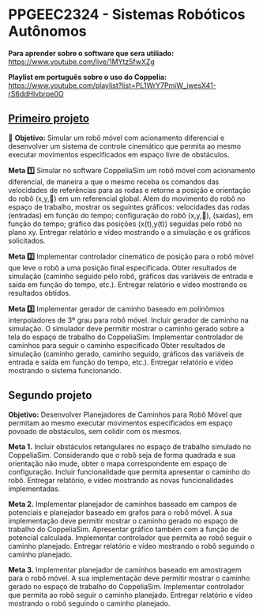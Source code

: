 # PPGEEC2324 - Sistemas Robóticos Autônomos

**Para aprender sobre o software que sera utiliado:**
https://www.youtube.com/live/1MYtz5fwXZg

**Playlist em português sobre o uso do Coppelia:**
https://www.youtube.com/playlist?list=PL1WrY7PmiW_iwesX41-rS6ddHlvbrpe0O

## [Primeiro projeto](https://github.com/souzala/sra-sistemas-roboticos-autonomos/blob/main/primeiro-projeto.md)

🎯 **Objetivo:** 
Simular um robô móvel com acionamento diferencial e desenvolver um sistema de controle cinemático que permita ao mesmo executar movimentos especificados em espaço livre de obstáculos. 

**Meta 1️⃣** Simular no software CoppeliaSim um robô móvel com acionamento diferencial, de maneira a que o mesmo receba os comandos das velocidades de referências para as rodas e retorne a posição e orientação do robô (x,y,) em um referencial global. Além do movimento do robô no espaço de trabalho, mostrar os seguintes gráficos: velocidades das rodas (entradas) em função do tempo; configuração do robô (x,y,), (saídas), em função do tempo; gráfico das posições (x(t),y(t)) seguidas pelo robô no plano xy. Entregar relatório e vídeo mostrando o a simulação e os gráficos solicitados. 


**Meta 2️⃣** Implementar controlador cinemático de posição para o robô móvel que leve o robô a uma posição final especificada. Obter resultados de simulação (caminho seguido pelo robô, gráficos das variáveis de entrada e saída em função do tempo, etc.). Entregar relatório e vídeo mostrando os resultados obtidos. 


**Meta 3️⃣** Implementar gerador de caminho baseado em polinômios interpoladores de 3º grau para robô móvel. Incluir gerador de caminho na simulação. O simulador deve permitir mostrar o caminho gerado sobre a tela do espaço de trabalho do CoppeliaSim. Implementar controlador de caminhos para seguir o caminho especificado Obter resultados de simulação (caminho gerado, caminho seguido, gráficos das variáveis de entrada e saída em função do tempo, etc.). Entregar relatório e vídeo mostrando o sistema funcionando.


## Segundo projeto

**Objetivo:**
Desenvolver Planejadores de Caminhos para Robô Móvel que permitam ao mesmo executar movimentos especificados em espaço povoado de obstáculos, sem colidir com os mesmos. 

**Meta 1.** Incluir obstáculos retangulares no espaço de trabalho simulado no CoppeliaSim. Considerando que o robô seja de forma quadrada e sua orientação não mude, obter o mapa correspondente em espaço de configuração. Incluir funcionalidade que permita apresentar o caminho do robô. Entregar relatório, e vídeo mostrando as novas funcionalidades implementadas. 

**Meta 2.** Implementar planejador de caminhos baseado em campos de potenciais e planejador baseado em grafos para o robô móvel. A sua implementação deve permitir mostrar o caminho gerado no espaço de trabalho do CoppeliaSim. Apresentar gráfico também com a função de potencial calculada. Implementar controlador que permita ao robô seguir o caminho planejado. Entregar relatório e vídeo mostrando o robô seguindo o caminho planejado.

**Meta 3.** Implementar planejador de caminhos baseado em amostragem para o robô móvel. A sua implementação deve permitir mostrar o caminho gerado no espaço de trabalho do CoppeliaSim. Implementar controlador que permita ao robô seguir o caminho planejado. Entregar relatório e vídeo mostrando o robô seguindo o caminho planejado.
